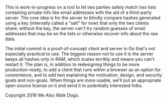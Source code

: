 This is work-in-progress on a tool to let two parties safely match two lists containing private info like email addresses with the aid of a third-party server. The core idea is for the server to blindly compare hashes generated using a key (internally called a "salt" for now) that only the two clients share; without the key, the server can't try random guesses of email addresses that may be on the lists or otherwise recover info about the raw data.

The initial commit is a proof-of-concept client and server in Go that's not especially practical to use. The biggest reason not to use it is the server keeps all hashes only in RAM, which scales terribly and means you can't restart it. The plan is, in addition to redesigning things to be more production-ready, to add a client that runs within a browser as an option for convenience, and to add text explaining the motivation, design, and security goals and non-goals. When things are more usable, we'll put an appropriate open source license on it and send it to potentially interested folks.

Copyright 2018 We Also Walk Dogs.